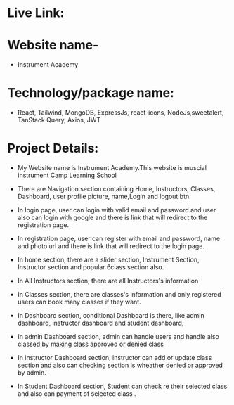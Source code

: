 # Live Link:

# Website name-

- Instrument Academy

# Technology/package name:

- React, Tailwind, MongoDB, ExpressJs, react-icons, NodeJs,sweetalert, TanStack Query, Axios, JWT

# Project Details:

- My Website name is Instrument Academy.This website is muscial instrument Camp Learning School

- There are Navigation section containing Home, Instructors, Classes, Dashboard, user profile picture, name,Login and logout btn.

- In login page, user can login with valid email and password and user also can login with google and there is link that will redirect to the registration page.

- In registration page, user can register with email and password, name and photo url and there is link that will redirect to the login page.

- In home section, there are a slider section, Instrument Section, Instructor section and popular 6class section also.

- In All Instructors section, there are all Instructors's information
- In Classes section, there are classes's information and only registered users can book many classes if they want.

- In Dashboard section, conditional Dashboard is there, like admin dashboard, instructor dashboard and student dashboard,

* In admin Dashboard section, admin can handle users and handle also classed by making class
  approved or denied class

* In instructor Dashboard section, instructor can add or update class section and also can checking section is wheather denied or approved by admin.

* In Student Dashboard section, Student can check re their selected class and also can payment of selected class .
